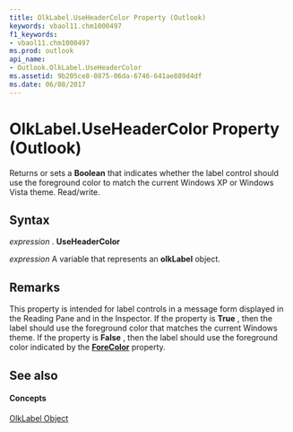 ```yaml
---
title: OlkLabel.UseHeaderColor Property (Outlook)
keywords: vbaol11.chm1000497
f1_keywords:
- vbaol11.chm1000497
ms.prod: outlook
api_name:
- Outlook.OlkLabel.UseHeaderColor
ms.assetid: 9b205ce8-0875-06da-6746-641ae889d4df
ms.date: 06/08/2017
---
```



# OlkLabel.UseHeaderColor Property (Outlook)

Returns or sets a  **Boolean** that indicates whether the label control should use the foreground color to match the current Windows XP or Windows Vista theme. Read/write.


## Syntax

 _expression_ . **UseHeaderColor**

 _expression_ A variable that represents an **olkLabel** object.


## Remarks

This property is intended for label controls in a message form displayed in the Reading Pane and in the Inspector. If the property is  **True** , then the label should use the foreground color that matches the current Windows theme. If the property is **False** , then the label should use the foreground color indicated by the **[ForeColor](Outlook.OlkLabel.ForeColor.md)** property.


## See also


#### Concepts


[OlkLabel Object](Outlook.OlkLabel.md)

